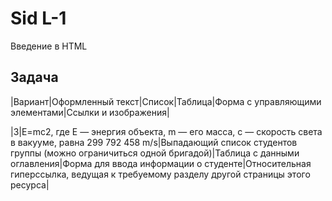 # Sid L-1
Введение в HTML

## Задача
|Вариант|Оформленный текст|Список|Таблица|Форма с управляющими элементами|Ссылки и изображения|

|3|E=mc2, где E — энергия объекта, m — его масса, c — скорость света в вакууме, равна 299 792 458 m/s|Выпадающий список студентов группы (можно ограничиться одной бригадой)|Таблица с данными оглавления|Форма для ввода информации о студенте|Относительная гиперссылка, ведущая к требуемому разделу другой страницы этого ресурса|